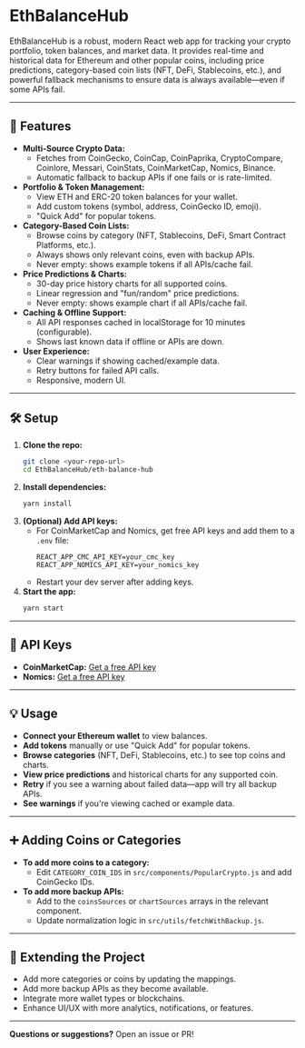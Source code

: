 # EthBalanceHub

EthBalanceHub is a robust, modern React web app for tracking your crypto portfolio, token balances, and market data. It provides real-time and historical data for Ethereum and other popular coins, including price predictions, category-based coin lists (NFT, DeFi, Stablecoins, etc.), and powerful fallback mechanisms to ensure data is always available—even if some APIs fail.

---

## 🚀 Features

- **Multi-Source Crypto Data:**
  - Fetches from CoinGecko, CoinCap, CoinPaprika, CryptoCompare, Coinlore, Messari, CoinStats, CoinMarketCap, Nomics, Binance.
  - Automatic fallback to backup APIs if one fails or is rate-limited.
- **Portfolio & Token Management:**
  - View ETH and ERC-20 token balances for your wallet.
  - Add custom tokens (symbol, address, CoinGecko ID, emoji).
  - "Quick Add" for popular tokens.
- **Category-Based Coin Lists:**
  - Browse coins by category (NFT, Stablecoins, DeFi, Smart Contract Platforms, etc.).
  - Always shows only relevant coins, even with backup APIs.
  - Never empty: shows example tokens if all APIs/cache fail.
- **Price Predictions & Charts:**
  - 30-day price history charts for all supported coins.
  - Linear regression and "fun/random" price predictions.
  - Never empty: shows example chart if all APIs/cache fail.
- **Caching & Offline Support:**
  - All API responses cached in localStorage for 10 minutes (configurable).
  - Shows last known data if offline or APIs are down.
- **User Experience:**
  - Clear warnings if showing cached/example data.
  - Retry buttons for failed API calls.
  - Responsive, modern UI.

---

## 🛠️ Setup

1. **Clone the repo:**
   ```bash
   git clone <your-repo-url>
   cd EthBalanceHub/eth-balance-hub
   ```
2. **Install dependencies:**
   ```bash
   yarn install
   ```
3. **(Optional) Add API keys:**
   - For CoinMarketCap and Nomics, get free API keys and add them to a `.env` file:
     ```env
     REACT_APP_CMC_API_KEY=your_cmc_key
     REACT_APP_NOMICS_API_KEY=your_nomics_key
     ```
   - Restart your dev server after adding keys.
4. **Start the app:**
   ```bash
   yarn start
   ```

---

## 🔑 API Keys

- **CoinMarketCap:** [Get a free API key](https://coinmarketcap.com/api/)
- **Nomics:** [Get a free API key](https://nomics.com/)


---

## 💡 Usage

- **Connect your Ethereum wallet** to view balances.
- **Add tokens** manually or use "Quick Add" for popular tokens.
- **Browse categories** (NFT, DeFi, Stablecoins, etc.) to see top coins and charts.
- **View price predictions** and historical charts for any supported coin.
- **Retry** if you see a warning about failed data—app will try all backup APIs.
- **See warnings** if you're viewing cached or example data.

---

## ➕ Adding Coins or Categories

- **To add more coins to a category:**
  - Edit `CATEGORY_COIN_IDS` in `src/components/PopularCrypto.js` and add CoinGecko IDs.
- **To add more backup APIs:**
  - Add to the `coinsSources` or `chartSources` arrays in the relevant component.
  - Update normalization logic in `src/utils/fetchWithBackup.js`.

---

## 🧩 Extending the Project

- Add more categories or coins by updating the mappings.
- Add more backup APIs as they become available.
- Integrate more wallet types or blockchains.
- Enhance UI/UX with more analytics, notifications, or features.

---


**Questions or suggestions?** Open an issue or PR!
